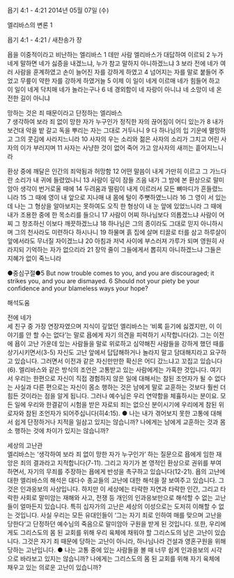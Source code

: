 욥기 4:1 - 4:21 
2014년 05월 07일 (수)

엘리바스의 변론 1



욥기 4:1 - 4:21 / 새찬송가  장


욥을 이중적이라고 비난하는 엘리바스 
1 데만 사람 엘리바스가 대답하여 이르되 2 누가 네게 말하면 네가 싫증을 내겠느냐, 누가 참고 말하지 아니하겠느냐 3 보라 전에 네가 여러 사람을 훈계하였고 손이 늘어진 자를 강하게 하였고 4 넘어지는 자를 말로 붙들어 주었고 무릎이 약한 자를 강하게 하였거늘 5 이제 이 일이 네게 이르매 네가 힘들어 하고 이 일이 네게 닥치매 네가 놀라는구나 6 네 경외함이 네 자랑이 아니냐 네 소망이 네 온전한 길이 아니냐

망하는 것은 죄 때문이라고 단정하는 엘리바스  
7 생각하여 보라 죄 없이 망한 자가 누구인가 정직한 자의 끊어짐이 어디 있는가 8 내가 보건대 악을 밭 갈고 독을 뿌리는 자는 그대로 거두나니 9 다 하나님의 입 기운에 멸망하고 그의 콧김에 사라지느니라 10 사자의 우는 소리와 젊은 사자의 소리가 그치고 어린 사자의 이가 부러지며 11 사자는 사냥한 것이 없어 죽어 가고 암사자의 새끼는 흩어지느니라

환상 중에 깨달은 인간의 죄악됨과 허망함
12 어떤 말씀이 내게 가만히 이르고 그 가느다란 소리가 내 귀에 들렸었나니 13 사람이 깊이 잠들 즈음 내가 그 밤에 본 환상으로 말미암아 생각이 번거로울 때에 14 두려움과 떨림이 내게 이르러서 모든 뼈마디가 흔들렸느니라 15 그 때에 영이 내 앞으로 지나매 내 몸에 털이 주뼛하였느니라 16 그 영이 서 있는데 나는 그 형상을 알아보지는 못하여도 오직 한 형상이 내 눈 앞에 있었느니라 그 때에 내가 조용한 중에 한 목소리를 들으니 17 사람이 어찌 하나님보다 의롭겠느냐 사람이 어찌 그 창조하신 이보다 깨끗하겠느냐 18 하나님은 그의 종이라도 그대로 믿지 아니하시며 그의 천사라도 미련하다 하시나니 19 하물며 흙 집에 살며 티끌로 터를 삼고 하루살이 앞에서라도 무너질 자이겠느냐 20 아침과 저녁 사이에 부스러져 가루가 되며 영원히 사라지되 기억하는 자가 없으리라 21 장막 줄이 그들에게서 뽑히지 아니하겠느냐 그들은 지혜가 없이 죽느니라


●중심구절●5 But now trouble comes to you, and you are discouraged; it strikes you, and you are dismayed. 6 Should not your piety be your confidence and your blameless ways your hope?

해석도움





전에 네가  
세 친구 중 가장 연장자였으며 지식이 깊었던 엘리바스는 ‘비록 듣기에 싫겠지만, 이 이야기를 안 할 수는 없다’는 말로 욥에게 자기 의견을 피력하기 시작합니다(2). 그는 이전에 욥이 고난 가운데 있는 사람들을 말로 위로하고 심약해진 사람들을 강하게 했던 때를 상기시키면서(3-5) 자신도 고난 앞에서 답답해하거나 놀라지 말고 담대해지라고 요구하고 있습니다. 그러면서 이전과 같은 자신만만한 확신은 어디 갔느냐고 꼬집고 있습니다(6). 엘리바스와 같은 방식의 조언은 고통받고 있는 사람에게는 가혹한 것입니다. 여기서 우리는 한편으로 자신이 직접 경험하지 않은 일에 대해서는 참된 조언자가 될 수 없다는 사실과 다른 편으로는 자신이 몸소 행하는 것은 남에게 말로 교훈하는 것보다 훨씬 더 힘든 것이라는 점을 알게 됩니다. 그러나 예수님은 우리 연약함을 체휼하시는 분이요. 모든 일에 우리와 한결같이 시험을 받은 자로되 죄는 없으신 분이시기에 우리에게 참된 위로자와 참된 조언자가 되어주십니다(히4:15).
● 나는 내가 겪어보지 못한 고통에 대해서 쉽게 단정하거나 지적을 일삼고 있지는 않습니까? 나에게는 남에게 교훈하는 것과 몸소 행하는 것에 차이가 있지는 않습니까? 

세상의 고난관  
엘리바스는 ‘생각하여 보라 죄 없이 망한 자가 누구인가’ 하는 질문으로 욥에게 임한 재앙은 죄의 결과라고 지적합니다(7-11). 그리고 자기가 본 영적인 환상으로 권위를 부여하면서, 자기의 무죄를 주장하는 욥에게 반성을 촉구하고 있습니다(12-21). 욥의 고난에 대한 엘리바스의 해석은 대다수 종교들의 고난에 대한 해석을 잘 보여주고 있습니다. 그것은 인과응보의 사상입니다. 하지만 이 세상에는 타락한 자연과 타락한 인간, 그리고 타락한 사회로 말미암는 재해와 사고, 전쟁 등 개인의 인과응보만으로 해석할 수 없는 고난들이 얼마든지 있습니다. 특히 십자가의 고난은 세상의 이성으로는 도저히 이해할 수 없는 것입니다. 사실 우리는 모든 유대인들이 ‘그는 자기 죄로 인하여 매를 맞으며 고난을 당한다’고 단정하던 예수님의 죽음으로 말미암아 구원을 받게 된 것입니다. 또한, 우리에게도 그리스도의 몸 된 교회를 위해 우리 육체에 채워야 할 그리스도의 남은 고난이 있습니다. 그것은 자기 죄 때문에 당하는 고난이 아니라, 하나님나라 건설과 영혼구원을 위해 당하는 고난입니다. 
● 나는 고통 중에 있는 사람들을 볼 때 너무 쉽게 인과응보의 시각으로 바라보고 있지는 않습니까? 나에게는 그리스도의 몸 된 교회를 위해 자기 육체에 채우고 있는 의로운 고난이 있습니까?